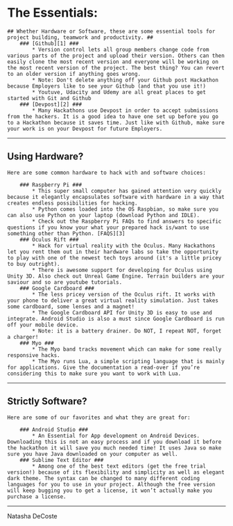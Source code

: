 # The Essentials: #

	## Whether Hardware or Software, these are some essential tools for project building, teamwork and productivity. ##
		### [Github][1] ###
			* Version control lets all group members change code from various parts of the project and upload their version. Others can then easily clone the most recent version and everyone will be working on the most recent version of the project. The best thing? You can revert to an older version if anything goes wrong. 
			* Note: Don't delete anything off your Github post Hackathon because Employers like to see your Github (and that you use it!)
			* Youtuve, Udacity and Udemy are all great places to get started with Git and Github
		### [Devpost][2] ###
			* Many Hackathons use Devpost in order to accept submissions from the hackers. It is a good idea to have one set up before you go to a Hackathon because it saves time. Just like with Github, make sure your work is on your Devpost for future Employers.

**********************************************************************************************

## Using Hardware? ##

	Here are some common hardware to hack with and software choices:
		
		### Raspberry Pi ###
			* This super small computer has gained attention very quickly because it elegantly encapsulates software with hardware in a way that creates endless possibilities for hacking. 
			* Python comes loaded into the OS Raspbian, so make sure you can also use Python on your laptop (download Python and IDLE).
			* Check out the Raspberry Pi FAQs to find answers to specific questions if you know your what your prepared hack is/want to use something other than Python. [FAQS][3]
		### Oculus Rift ###
			* Hack for virtual reality with the Oculus. Many Hackathons let you rent them out in their hardware labs so take the opportunity to play with one of the newest tech toys around (it's a little pricey to buy outright).
			* There is awesome support for developing for Oculus using Unity 3D. Also check out Unreal Game Engine. Terrain builders are your saviour and so are youtube tutorials.
		### Google Cardboard ###
			* The less pricey version of the Oculus rift. It works with your phone to deliver a great virtual reality simulation. Just takes some cardboard, some lenses and a magnet! 
			* The Google Cardboard API for Unity 3D is easy to use and integrate. Android Studio is also a must since Google Cardboard is run off your mobile device. 
			* Note: it is a battery drainer. Do NOT, I repeat NOT, forget a charger!
		### Myo ###
			* The Myo band tracks movement which can make for some really responsive hacks. 
			* The Myo runs Lua, a simple scripting language that is mainly for applications. Give the documentation a read-over if you’re considering this to make sure you want to work with Lua. 

**********************************************************************************************

## Strictly Software? ## 

	Here are some of our favorites and what they are great for:
		
		### Android Studio ###
			* An Essential for App development on Android Devices. Downloading this is not an easy process and if you download it before the hackathon it will save you much needed time! It uses Java so make sure you have Java downloaded on your computer as well.
		### Sublime Text Editor ###
			* Among one of the best text editors (get the free trial version!) because of its flexibility and simplicity as well as elegant dark theme. The syntax can be changed to many different coding languages for you to use in your project. Although the free version will keep bugging you to get a license, it won’t actually make you purchase a license.

**********************************************************************************************

Natasha DeCoste

[1]:https://github.com/
[2]:devpost.com
[3]:https://www.raspberrypi.org/help/faqs/

